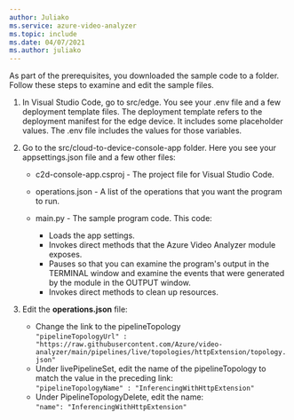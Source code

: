 ```yaml
---
author: Juliako
ms.service: azure-video-analyzer
ms.topic: include
ms.date: 04/07/2021
ms.author: juliako
---
```


As part of the prerequisites, you downloaded the sample code to a folder. Follow these steps to examine and edit the sample files.

1. In Visual Studio Code, go to src/edge. You see your .env file and a few deployment template files.
The deployment template refers to the deployment manifest for the edge device. It includes some placeholder values. The .env file includes the values for those variables.
1. Go to the src/cloud-to-device-console-app folder. Here you see your appsettings.json file and a few other files:

    * c2d-console-app.csproj - The project file for Visual Studio Code.
    * operations.json - A list of the operations that you want the program to run.
    * main.py - The sample program code. This code:
        
        * Loads the app settings.
        * Invokes direct methods that the Azure Video Analyzer module exposes. 
        * Pauses so that you can examine the program's output in the TERMINAL window and examine the events that were generated by the module in the OUTPUT window.
        * Invokes direct methods to clean up resources.
1. Edit the **operations.json** file:

    * Change the link to the pipelineTopology<br/>`"pipelineTopologyUrl" : "https://raw.githubusercontent.com/Azure/video-analyzer/main/pipelines/live/topologies/httpExtension/topology.json"`
    * Under livePipelineSet, edit the name of the pipelineTopology to match the value in the preceding link:<br/>`"pipelineTopologyName" : "InferencingWithHttpExtension"`
    * Under PipelineTopologyDelete, edit the name:<br/>`"name": "InferencingWithHttpExtension"`


